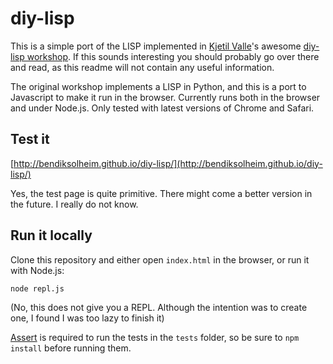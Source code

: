 # diy-lisp

This is a simple port of the LISP implemented in [Kjetil Valle](https://github.com/kvalle)'s awesome [diy-lisp workshop](https://github.com/kvalle/diy-lisp). If this sounds interesting you should probably go over there and read, as this readme will not contain any useful information.

The original workshop implements a LISP in Python, and this is a port to Javascript to make it run in the browser. Currently runs both in the browser and under Node.js. Only tested with latest versions of Chrome and Safari.

## Test it

[http://bendiksolheim.github.io/diy-lisp/](http://bendiksolheim.github.io/diy-lisp/)

Yes, the test page is quite primitive. There might come a better version in the future. I really do not know.

## Run it locally

Clone this repository and either open `index.html` in the browser, or run it with Node.js:

	node repl.js

(No, this does not give you a REPL. Although the intention was to create one, I found I was too lazy to finish it)

[Assert](https://www.npmjs.org/package/assert) is required to run the tests in the `tests` folder, so be sure to `npm install` before running them.
